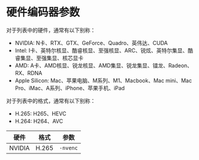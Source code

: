 # 硬件编码器参数

对于列表中的硬件，通常有以下别称：
- NVIDIA: N卡、RTX、GTX、GeForce、Quadro、英伟达、CUDA
- Intel: I卡、英特尔核显、酷睿核显、至强核显、ARC、锐炫、英特尔集显、酷睿集显、至强集显、核芯显卡
- AMD: A卡、AMD核显、锐龙核显、AMD集显、锐龙集显、镭龙、Radeon、RX、RDNA
- Apple Silicon: Mac、苹果电脑、M系列、M1、Macbook、Mac mini、Mac Pro、iMac、A系列、iPhone、苹果手机、iPad

对于列表中的格式，通常有以下别称：
- H.265: H265、HEVC
- H.264: H264、AVC

|硬件|格式|参数|
|---|---|---|
|NVIDIA|H.265|`-nvenc`|
